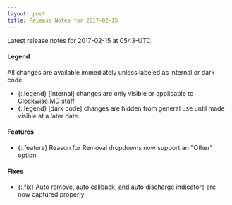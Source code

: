 ```yaml
---
layout: post
title: Release Notes for 2017-02-15
---
```


Latest release notes for 2017-02-15 at 0543-UTC.

<div class='legend' markdown='1'>

#### Legend

All changes are available immediately unless labeled as internal or dark code:

- {:.legend} [internal] changes are only visible or applicable to Clockwise.MD staff.
- {:.legend} [dark code] changes are hidden from general use until made visible at a later date.

</div>

<div class='features' markdown='1'>

#### Features

- {:.feature} Reason for Removal dropdowns now support an "Other" option

</div>

<div class='fixes' markdown='1'>

#### Fixes

- {:.fix} Auto remove, auto callback, and auto discharge indicators are now captured properly

</div>
